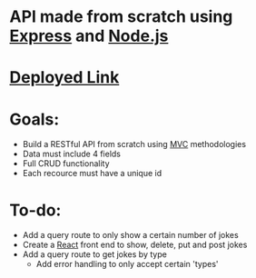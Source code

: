 # API made from scratch using [Express](https://expressjs.com/) and [Node.js](https://nodejs.org/en/)
# [Deployed Link](https://infinite-garden-50142.herokuapp.com)

# Goals:
* Build a RESTful API from scratch using [MVC](https://en.wikipedia.org/wiki/Model%E2%80%93view%E2%80%93controller) methodologies
* Data must include 4 fields
* Full CRUD functionality
* Each recource must have a unique id 

# To-do:
* Add a query route to only show a certain number of jokes
* Create a [React](https://reactjs.org/) front end to show, delete, put and post jokes
* Add a query route to get jokes by type 
    - Add error handling to only accept certain 'types'